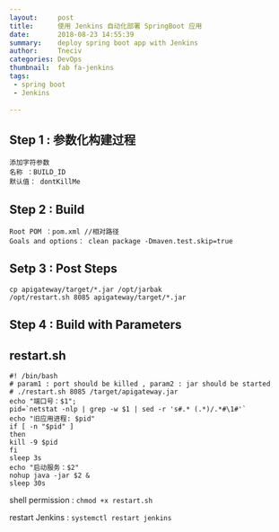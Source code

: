 ```yaml
---
layout:     post
title:      使用 Jenkins 自动化部署 SpringBoot 应用
date:       2018-08-23 14:55:39
summary:    deploy spring boot app with Jenkins
author:     Tneciv
categories: DevOps
thumbnail:  fab fa-jenkins
tags:
 - spring boot
 - Jenkins
 
---
```


## Step 1 : 参数化构建过程

```
添加字符参数
名称 ：BUILD_ID
默认值： dontKillMe
```

## Step 2 : Build

```
Root POM ：pom.xml //相对路径
Goals and options： clean package -Dmaven.test.skip=true
```

## Setp 3 : Post Steps

```
cp apigateway/target/*.jar /opt/jarbak
/opt/restart.sh 8085 apigateway/target/*.jar
```

## Step 4 : Build with Parameters

## restart.sh

```shell
#! /bin/bash
# param1 : port should be killed , param2 : jar should be started
# ./restart.sh 8085 /target/apigateway.jar
echo "端口号：$1";
pid=`netstat -nlp | grep -w $1 | sed -r 's#.* (.*)/.*#\1#'`
echo "旧应用进程: $pid"
if [ -n "$pid" ]
then
kill -9 $pid
fi
sleep 3s
echo "启动服务：$2"
nohup java -jar $2 &
sleep 30s
```



shell permission : ``chmod +x restart.sh``

restart Jenkins : ``systemctl restart jenkins``